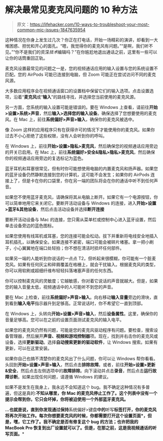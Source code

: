 # 解决最常见麦克风问题的 10 种方法

> 原文：<https://lifehacker.com/10-ways-to-troubleshoot-your-most-common-mic-issues-1847635954>

这种情况在你身上发生过几次？你正在打电话，开始一场精彩的演讲，却看到一大堆困惑、担忧和开心的面孔。“嗯，我觉得你的麦克风有问题。”“是啊，我们听不见。”“你不是我们的资深*技术*编辑吗？”在你尴尬地退出通话之前，这里有一些可以让你的话筒重回正轨。

麦克风设置最常见的问题之一是，您的视频通话应用的输入设置与您的系统设置不匹配。您的 AirPods 可能已连接到电脑，但 Zoom 可能正在尝试访问不同的麦克风源。

大多数应用程序会在视频通话窗口的设置档中保留它们的输入选项。点击设置选项，沿着“**麦克风**或“**输入**”的路线寻找，并选择您当前使用的麦克风源。

另一方面，您系统的输入设置可能是错误的。要在 Windows 上查看，请前往**开始>设置>系统>声音**，然后**输入>选择您的输入设备**。确保选择了您想要使用的麦克风。在 Mac 上，前往**系统偏好>声音>输入**，确保你的麦克风被选中。

像 Zoom 这样的应用程序只有在获得许可的情况下才能使用你的麦克风。如果你过去不小心拒绝了这些权限，没有人会听到你的呼叫。

在 Windows 上，前往**开始>设置>隐私>麦克风**，然后确保您的视频通话应用旁边的开关已启用。在 Mac 上，前往**系统偏好>安全&隐私>隐私>麦克风**，然后确保你的视频通话应用旁边的复选标记为蓝色。

蓝牙耳机和耳塞很常见，但有时你可能想使用电脑的内置麦克风和扬声器。如果您的蓝牙设备仍然静默连接到您的计算机，这可能不会发生；如果你的 AirPods 连接上了，但是卡在你的口袋里，你在另一端的团队将会在你的通话中听不到任何声音。

如果您不使用蓝牙麦克风，请确保将其从电脑上断开。如果它有一个电源按钮，你可以简单地用它来关闭它。要断开活动设备与 Windows 的连接，进入**开始>设置>蓝牙&其他设备**，然后点击活动设备并选择**断开连接**

要断开活动设备与 Mac 的连接，您只需从菜单栏或控制中心进入蓝牙设置，然后单击设备旁边的蓝色图标。

如果您使用有线耳机或耳塞，您的连接可能会松动。拔下并重新将电线安全地插入耳机插孔，以确保安全。如果连接不紧密，端口可能会被碎片堵塞。拿一把小刷子，小心翼翼地在端口处轻拍；你不想在清洁时损坏任何部件。

如果另一端的人能听到你说话的一点点 T2，但听起来很模糊，你可能有一个脏麦克风。如果有任何灰尘和碎屑覆盖在格栅上，就会干扰输入。根据麦克风的类型，你可以用软刷或超细纤维布轻轻抖落堵塞声音的任何东西。

你可以控制麦克风的灵敏度；它越敏感，你对着它说话的声音就越大。但是，如果您的输入音量太低，视频通话中的人可能听不到您的声音。

要在 Mac 上检查，前往**系统偏好>声音>输入**。向右移动**输入音量**旁边的滑块，直到看到**输入电平**指示器升到足够高。正常说话时，你不希望它一直到顶部。

在 Windows 上，头转向**开始>设置>声音>输入**，然后**设备属性**。这里，确保你的音量足够高。您可以在之前的设置页面测试麦克风的输入电平。

如果您的麦克风仍然有问题，可能是您的麦克风驱动程序有问题。要检查，搜索设备管理器，然后展开**声音、视频和游戏控制器**项。现在，找到并右击你的麦克风或设备，选择**更新驱动**。选择**自动搜索更新的驱动软件**，让 Windows 搜索。如果有更新，可以在这里安装。

如果你自己也搞不清楚你的麦克风出了什么问题，你可以让 Windows 帮你看看。头回到**开始>设置>声音>输入**，然后点击**排除故障**。或者，前往**开始>设置>更新&安全**，然后点击左侧选项中的**故障排除**。向下滚动并点击**录音**，然后点击**运行故障诊断**。如果出现任何问题，请遵循 Windows 的建议。

如果不是发生在我身上，我永远不会知道这个 bug。我不确定这种情况有多普遍，但这是真的:**不知从哪里，你 Mac 的麦克风停止工作了。这个列表中没有一个提示会帮到你，它只会坏掉，你将被迫使用一个外部蓝牙麦克风。** 

**...也就是说，直到你发现通过保持**系统偏好>键盘**中的**听写**标签打开，你的麦克风将再次开始工作。每次你想要麦克风的时候，你都需要打开这个设置页面*，但是，嘿，它工作了。我不确定是否有修复这个 bug 的方法；也许把我的 MacBook Pro 恢复到出厂设置就可以了。但是，在那之前，这是我视频通话的听写页面。***